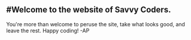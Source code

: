 #Welcome to the website of Savvy Coders.
---

You're more than welcome to peruse the site, take what looks good, and leave the rest. Happy coding!
-AP